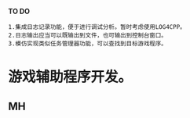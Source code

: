**TO DO**
```
1.集成日志记录功能，便于进行调试分析。暂时考虑使用LOG4CPP。
2.日志输出应当可以既输出到文件，也可输出到控制台窗口。
3.模仿实现类似任务管理器功能，可以查找到目标游戏程序。
```

# 游戏辅助程序开发。

## MH 